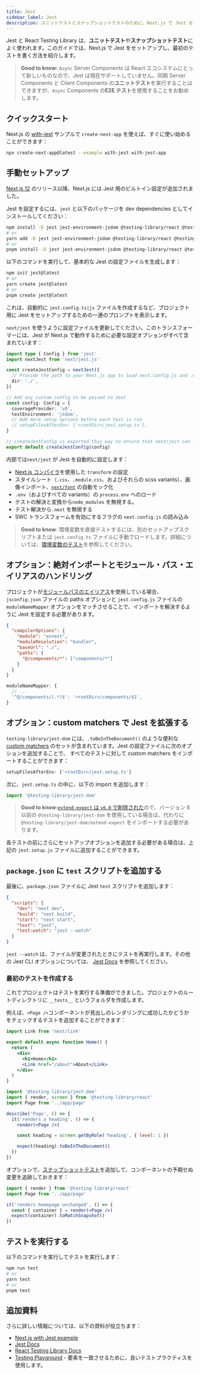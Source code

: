 ```yaml
---
title: Jest
sidebar_label: Jest
description: ユニットテストとスナップショットテストのために、Next.js で Jest をセットアップする方法を学びます。
---
```


Jest と React Testing Library は、**ユニットテスト**や**スナップショットテスト**によく使われます。このガイドでは、Next.js で Jest をセットアップし、最初のテストを書く方法を紹介します。

> **Good to know:** `Async` Server Components は React エコシステムにとって新しいものなので、Jest は現在サポートしていません。同期 Server Components と Client Components の**ユニットテスト**を実行することはできますが、`Async` Components の**E2E テスト**を使用することをお勧めします。

## クイックスタート

Next.js の [with-jest](https://github.com/vercel/next.js/tree/canary/examples/with-jest) サンプルで `create-next-app` を使えば、すぐに使い始めることができます：

```bash title="Terminal"
npx create-next-app@latest --example with-jest with-jest-app
```

## 手動セットアップ

[Next.js 12](https://nextjs.org/blog/next-12) のリリース以降、Next.js には Jest 用のビルトイン設定が追加されました。

Jest を設定するには、`jest` と以下のパッケージを dev dependencies としてインストールしてください：

```bash title="Terminal"
npm install -D jest jest-environment-jsdom @testing-library/react @testing-library/jest-dom
# or
yarn add -D jest jest-environment-jsdom @testing-library/react @testing-library/jest-dom
# or
pnpm install -D jest jest-environment-jsdom @testing-library/react @testing-library/jest-dom
```

以下のコマンドを実行して、基本的な Jest の設定ファイルを生成します：

```bash title="Terminal"
npm init jest@latest
# or
yarn create jest@latest
# or
pnpm create jest@latest
```

これは、自動的に `jest.config.ts|js` ファイルを作成するなど、プロジェクト用に Jest をセットアップするための一連のプロンプトを表示します。

`next/jest` を使うように設定ファイルを更新してください。このトランスフォーマーには、Jest が Next.js で動作するために必要な設定オプションがすべて含まれています：

```ts title="jest.config.ts"
import type { Config } from 'jest'
import nextJest from 'next/jest.js'

const createJestConfig = nextJest({
  // Provide the path to your Next.js app to load next.config.js and .env files in your test environment
  dir: './',
})

// Add any custom config to be passed to Jest
const config: Config = {
  coverageProvider: 'v8',
  testEnvironment: 'jsdom',
  // Add more setup options before each test is run
  // setupFilesAfterEnv: ['<rootDir>/jest.setup.ts'],
}

// createJestConfig is exported this way to ensure that next/jest can load the Next.js config which is async
export default createJestConfig(config)
```

内部では`next/jest` が Jest を自動的に設定します：

- [Next.js コンパイラ](/docs/app-router/architecture/nextjs-compiler)を使用した `transform` の設定
- スタイルシート（`.css`、`.module.css`、およびそれらの scss variants）、画像インポート、[`next/font`](/docs/app-router/building-your-application/optimizing/fonts) の自動モック化
- `.env`（およびすべての variants）の `process.env` へのロード
- テストの解決と変換から`node_modules` を無視する。
- テスト解決から`.next` を無視する
- SWC トランスフォームを有効にするフラグの `next.config.js` の読み込み

> **Good to know**: 環境変数を直接テストするには、別のセットアップスクリプトまたは `jest.config.ts` ファイルに手動でロードします。詳細については、[環境変数のテスト](/docs/app-router/building-your-application/configuring/environment-variables#test-environment-variables)を参照してください。

## オプション：絶対インポートとモジュール・パス・エイリアスのハンドリング

プロジェクトが[モジュールパスのエイリアス](/docs/app-router/building-your-application/configuring/absolute-imports-and-module-aliases)を使用している場合、`jsconfig.json` ファイルの paths オプションと `jest.config.js` ファイルの `moduleNameMapper` オプションをマッチさせることで、インポートを解決するように Jest を設定する必要があります。

```json title="tsconfig.json or jsconfig.json"
{
  "compilerOptions": {
    "module": "esnext",
    "moduleResolution": "bundler",
    "baseUrl": "./",
    "paths": {
      "@/components/*": ["components/*"]
    }
  }
}
```

```js title="jest.config.js"
moduleNameMapper: {
  // ...
  '^@/components/(.*)$': '<rootDir>/components/$1',
}
```

## オプション：custom matchers で Jest を拡張する

`testing-library/jest-dom` には、`.toBeInTheDocument()` のような便利な [custom matchers](https://github.com/testing-library/jest-dom#custom-matchers) のセットが含まれています。Jest の設定ファイルに次のオプションを追加することで、 すべてのテストに対して custom matchers をインポートすることができます：

```ts title="jest.config.ts"
setupFilesAfterEnv: ['<rootDir>/jest.setup.ts']
```

次に、`jest.setup.ts` の中に、以下の import を追加します：

```ts title="jest.setup.ts"
import '@testing-library/jest-dom'
```

> **Good to know:**[`extend-expect` は `v6.0` で削除された](https://github.com/testing-library/jest-dom/releases/tag/v6.0.0)ので、バージョン 6 以前の `@testing-library/jest-dom` を使用している場合は、代わりに `@testing-library/jest-dom/extend-expect` をインポートする必要があります。

各テストの前にさらにセットアップオプションを追加する必要がある場合は、上記の `jest.setup.js` ファイルに追加することができます。

## `package.json` に `test` スクリプトを追加する

最後に、`package.json` ファイルに Jest `test` スクリプトを追加します：

```json title="package.json" highlight={6-7}
{
  "scripts": {
    "dev": "next dev",
    "build": "next build",
    "start": "next start",
    "test": "jest",
    "test:watch": "jest --watch"
  }
}
```

`jest --watch` は、ファイルが変更されたときにテストを再実行します。その他の Jest CLI オプションについては、 [Jest Docs](https://jestjs.io/docs/cli#reference) を参照してください。

### 最初のテストを作成する

これでプロジェクトはテストを実行する準備ができました。プロジェクトのルートディレクトリに `__tests__` というフォルダを作成します。

例えば、`<Page />`コンポーネントが見出しのレンダリングに成功したかどうかをチェックするテストを追加することができます：

```jsx title="app/page.js
import Link from 'next/link'

export default async function Home() {
  return (
    <div>
      <h1>Home</h1>
      <Link href="/about">About</Link>
    </div>
  )
}
```

```jsx title="__tests__/page.test.jsx"
import '@testing-library/jest-dom'
import { render, screen } from '@testing-library/react'
import Page from '../app/page'

describe('Page', () => {
  it('renders a heading', () => {
    render(<Page />)

    const heading = screen.getByRole('heading', { level: 1 })

    expect(heading).toBeInTheDocument()
  })
})
```

オプションで、[スナップショットテスト](https://jestjs.io/docs/snapshot-testing)を追加して、コンポーネントの予期せぬ変更を追跡しておきます：

```jsx title="__tests__/snapshot.js"
import { render } from '@testing-library/react'
import Page from '../app/page'

it('renders homepage unchanged', () => {
  const { container } = render(<Page />)
  expect(container).toMatchSnapshot()
})
```

## テストを実行する

以下のコマンドを実行してテストを実行します：

```bash title="Terminal"
npm run test
# or
yarn test
# or
pnpm test
```

## 追加資料

さらに詳しい情報については、以下の資料が役立ちます：

- [Next.js with Jest example](https://github.com/vercel/next.js/tree/canary/examples/with-jest)
- [Jest Docs](https://jestjs.io/docs/getting-started)
- [React Testing Library Docs](https://testing-library.com/docs/react-testing-library/intro/)
- [Testing Playground](https://testing-playground.com/) - 要素を一致させるために、良いテストプラクティスを使用します。
